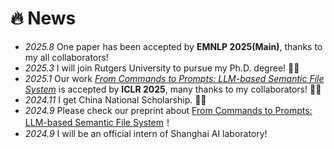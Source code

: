 # 🔥 News
- *2025.8* One paper has been accepted by **EMNLP 2025(Main)**, thanks to my all collaborators! 
- *2025.3* I will join Rutgers University to pursue my Ph.D. degree! 🎉🎉
- *2025.1* Our work [*From Commands to Prompts: LLM-based Semantic File System*](https://arxiv.org/pdf/2410.11843) is accepted by **ICLR 2025**, many thanks to my collaborators! 🎉🎉
- *2024.11* I get China National Scholarship. 🎉🎉
- *2024.9* Please check our preprint about [From Commands to Prompts: LLM-based Semantic File System](https://arxiv.org/pdf/2410.11843)！
- *2024.9* I will be an official intern of Shanghai AI laboratory!